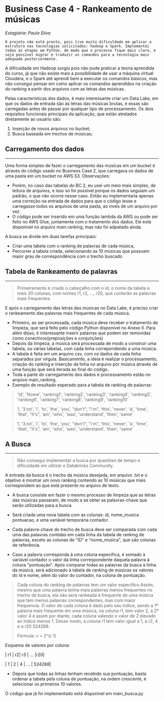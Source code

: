 

# Business Case 4 - Rankeamento de músicas

*Estagiária: Paula Silva*

    O projeto não está pronto, pois tive muita dificuldade em aplicar a estrutura nas tecnologias solicitadas: hadoop e Spark. Implementei todas as etapas em Python, de modo que o processo fique mais claro, e seja possível migrar e traduzir os comandos para a tecnologia mais adequada posteriormente.

A dificuldade em Hadoop surgiu pois não pude praticar a teoria aprendida do curso, já que não existe mais a possibilidade de usar a máquina virtual Cloudera, e o Spark até aprendi bem a executar os comandos básicos, mas não consegui pensar em como aplicar os comandos aprendidos na criação do ranking a partir dos arquivos com as letras das músicas.

Pelas características dos dados, é mais interessante criar um Data Lake, em que os dados de entrada são as letras das músicas brutas, e essas são carregadas antes de passar por qualquer tipo de processamento.
Os dois requisitos funcionais principais da aplicação, que estão atrelados diretamente ao usuário são:
1.  Inserção de novos arquivos no bucket; 
2.  Busca baseada em trechos de músicas;

## Carregamento dos dados 
---

Uma forma simples de fazer o carregamento das músicas em um bucket é através do código usado no Business Case 2, que carregava os dados de uma pasta em um bucket no AWS S3. Observações: 
- Porém, no caso das tabelas do BC 2, eu usei um meio mais simples, de leitura de arquivos, e isso só foi possível porque os dados seguiam um padrão, o que não ocorre nesse caso. Então eu implementaria apenas uma correção na entrada de dados para que o código lesse e carregasse todos os arquivos de uma pasta, ao invés de um arquivo por vez.
- O código pode ser inserido em uma função lambda da AWS ou pode ser feito no AWS Glue, juntamente com o tratamento dos dados. Ele está disponível no arquivo main.ranking, mas não foi adpatado ainda.


A busca se divide em duas tarefas principais:
  - Criar uma tabela com o ranking de palavras de cada música;
  - Percorrer a tabela criada, selecionando as 10 músicas que possuem maior grau de correspondência com o trecho buscado


## Tabela de Rankeamento de palavras
---
>Primeiramente é criado o cabeçalho com o id, o nome da tabela e mais 20 colunas, com nomes r1, r2, ..., r20, que conterão as palavras mais frequentes.

E após o carregamento das letras das músicas no Data Lake, é preciso criar o rankeamento das palavras mais frequentes de cada música. 
- Primeiro, ao ser processada, cada música deve receber o tratamento de limpeza, que será feito pelo código Python disponível no Anexo II. Para além disso, é interessante inserir palavras que podem ser removidas como conectivos(preposições e conjunções)
- Depois da limpeza, a música será processada de modo a construir uma tabela, ou várias tabelas, com cada linha correpondendo a uma música.  
- A tabela é feita em um arquivo csv, com os dados de cada linha separados por vírgula. Basicamente, a ideia é realizar o processamento, criação do ranking e inserção da linha no arquivo por música através de uma função que será iterada ao final do código.
- Toda a parte do carregamento dos dados e processamento estão no arquivo main_ranking.
- Exemplo de resultado esperado para a tabela de ranking de palavras:
> 'Id', 'Nome', 'ranking1', 'ranking2', 'ranking3', 'ranking4', 'ranking5', 'ranking6', 'ranking7', 'ranking8', 'ranking9', 'ranking10'
> 
> 1, '3.txt', 'i', 'to', 'the', 'you', "don't", "i'm", 'this', 'never', 'a', 'time', 'that', "it's", 'am', 'who', 'was', 'understand', 'then', 'same'

> 1, '3.txt', 'i', 'to', 'the', 'you', "don't", "i'm", 'this', 'never', 'a', 'time', 'that', "it's", 'am', 'who', 'was', 'understand', 'then', 'same' 

## A Busca 
---
> Não consegui implementar a busca por questões de tempo e dificuldade em utilizar o Databricks Community.

A entrada da busca é o trecho da música desejada, em arquivo .txt e o objetivo é mostrar um novo ranking contendo as 10 músicas que mais correspondem ao que está presente no arquivo de texto. 

- A busca consiste em fazer o mesmo processo de limpeza que as letras das músicas passaram, de modo a se obter as palavras-chave que serão utilizadas para a busca.

- Será criada uma nova tabela com as colunas: id, nome_musica pontuacao, e uma variável temporária contador.
- Cada palavra-chave do trecho de busca deve ser comparada com cada uma das palavras contidas em cada linha da tabela de ranking de palavras, exceto as colunas de "ID" e "nome_musica", que são colunas de referência. 
- Caso a palavra corresponda à uma coluna específica, é somado à variável contador o valor da linha correspondente daquela palavra à coluna "pontuação". Após comparar todas as palavras da busca à linha da música, será adicionado à tabela de ranking de músicas os valores do id e nome, além do valor do contador, na coluna de pontuação. 

> Cada coluna do ranking de palavras tem um valor específico.Assim, mesmo que uma palavra tenha mais palavras menos frequentes no trecho de busca, ela não será rankeada à frequente de uma música que tem menos palavras correspondentes, mas com maior frequencia. O valor de cada coluna é dado pelo seu índice, sendo a 1º palavra mais frequente em uma música, na coluna r1, tem valor 2, a 2º valor 4 e assim por diante, cada coluna valendo o valor de 2 elevado ao índice menos 1. Desse modo, a coluna r1 tem valor igual a 1, a r2, 4 e a r20 524288. 
>
> Fórmula:  v =  2^(i-1)


 Esquema de valores por coluna:

| r1 | r2| r3 | ... |r20|

| 1  | 2 | 4  | ... | 524288|


- Depois que todas as linhas tenham recebido sua pontuação, basta ordenar a tabela pela coluna de pontuação, na ordem crescente, e selecionar os primeiros 10 valores.

O código que já foi implementado está disponível em main_busca.py
